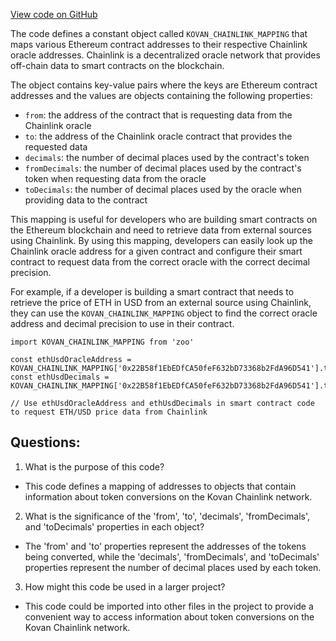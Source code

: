 [View code on GitHub](zoo-labs/zoo/blob/master/core/src/config/oracles/chainlink/mappings/kovan.ts)

The code defines a constant object called `KOVAN_CHAINLINK_MAPPING` that maps various Ethereum contract addresses to their respective Chainlink oracle addresses. Chainlink is a decentralized oracle network that provides off-chain data to smart contracts on the blockchain. 

The object contains key-value pairs where the keys are Ethereum contract addresses and the values are objects containing the following properties:
- `from`: the address of the contract that is requesting data from the Chainlink oracle
- `to`: the address of the Chainlink oracle contract that provides the requested data
- `decimals`: the number of decimal places used by the contract's token
- `fromDecimals`: the number of decimal places used by the contract's token when requesting data from the oracle
- `toDecimals`: the number of decimal places used by the oracle when providing data to the contract

This mapping is useful for developers who are building smart contracts on the Ethereum blockchain and need to retrieve data from external sources using Chainlink. By using this mapping, developers can easily look up the Chainlink oracle address for a given contract and configure their smart contract to request data from the correct oracle with the correct decimal precision.

For example, if a developer is building a smart contract that needs to retrieve the price of ETH in USD from an external source using Chainlink, they can use the `KOVAN_CHAINLINK_MAPPING` object to find the correct oracle address and decimal precision to use in their contract. 

```
import KOVAN_CHAINLINK_MAPPING from 'zoo'

const ethUsdOracleAddress = KOVAN_CHAINLINK_MAPPING['0x22B58f1EbEDfCA50feF632bD73368b2FdA96D541'].to
const ethUsdDecimals = KOVAN_CHAINLINK_MAPPING['0x22B58f1EbEDfCA50feF632bD73368b2FdA96D541'].toDecimals

// Use ethUsdOracleAddress and ethUsdDecimals in smart contract code to request ETH/USD price data from Chainlink
```
## Questions: 
 1. What is the purpose of this code?
- This code defines a mapping of addresses to objects that contain information about token conversions on the Kovan Chainlink network.

2. What is the significance of the 'from', 'to', 'decimals', 'fromDecimals', and 'toDecimals' properties in each object?
- The 'from' and 'to' properties represent the addresses of the tokens being converted, while the 'decimals', 'fromDecimals', and 'toDecimals' properties represent the number of decimal places used by each token.

3. How might this code be used in a larger project?
- This code could be imported into other files in the project to provide a convenient way to access information about token conversions on the Kovan Chainlink network.